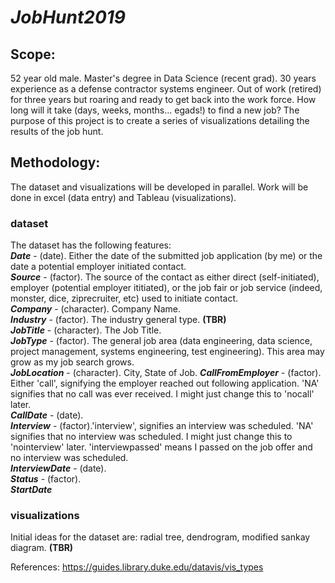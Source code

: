 # *JobHunt2019*

## Scope: 
52 year old male. Master's degree in Data Science (recent grad). 30 years experience as a defense contractor systems engineer. Out of work (retired) for three years but roaring and ready to get back into the work force. How long will it take (days, weeks, months... egads!) to find a new job? The purpose of this project is to create a series of visualizations detailing the results of the job hunt.

## Methodology: 
The dataset and visualizations will be developed in parallel. Work will be done in excel (data entry) and Tableau (visualizations).

### dataset
The dataset has the following features:<br>
***Date*** - (date). Either the date of the submitted job application (by me) or the date a potential employer initiated contact.<br>
***Source*** - (factor). The source of the contact as either direct (self-initiated), employer (potential employer ititiated), or the job fair or job service (indeed, monster, dice, ziprecruiter, etc) used to initiate contact.<br>
***Company*** - (character). Company Name. <br>
***Industry*** - (factor). The industry general type. **(TBR)**<br>
***JobTitle*** - (character). The Job Title.<br>
***JobType*** - (factor). The general job area (data engineering, data science, project management, systems engineering, test engineering). This area may grow as my job search grows.<br>
***JobLocation*** - (character). City, State of Job.
***CallFromEmployer*** - (factor). Either 'call', signifying the employer reached out following application. 'NA' signifies that no call was ever received. I might just change this to 'nocall' later. <br>
***CallDate*** - (date). <br>
***Interview*** - (factor).'interview', signifies an interview was scheduled. 'NA' signifies that no interview was scheduled. I might just change this to 'nointerview' later. 'interviewpassed' means I passed on the job offer and no interview was scheduled.<br>
***InterviewDate*** - (date). <br>
***Status*** - (factor). <br>
***StartDate***<br>

### visualizations
Initial ideas for the dataset are: radial tree, dendrogram, modified sankay diagram. **(TBR)** <br>


References:
https://guides.library.duke.edu/datavis/vis_types